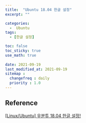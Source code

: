 ```yaml
---
title:  "Ubuntu 18.04 한글 설정"
excerpt: ""

categories:
  -  Ubuntu
tags:
  - [한글 설정]

toc: false
toc_sticky: true
use_math: true
 
date: 2021-09-19
last_modified_at: 2021-09-19
sitemap :
  changefreq : daily
  priority : 1.0
---
```


## Reference
[[Linux/Ubuntu] 우분투 18.04 한글 설정!](https://omnil.tistory.com/155)
